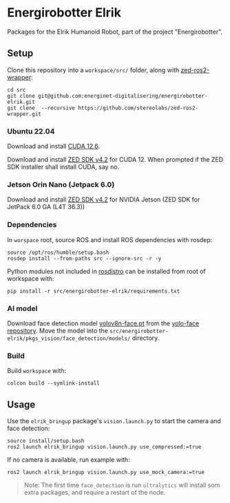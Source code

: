 # Energirobotter Elrik

Packages for the Elrik Humanoid Robot, part of the project "Energirobotter". 

## Setup

Clone this repository into a `workspace/src/` folder, along with [zed-ros2-wrapper](https://github.com/stereolabs/zed-ros2-wrapper):

```
cd src
git clone git@github.com:energinet-digitalisering/energirobotter-elrik.git
git clone  --recursive https://github.com/stereolabs/zed-ros2-wrapper.git
```

### Ubuntu 22.04
Download and install [CUDA 12.6](https://developer.nvidia.com/cuda-downloads).

Download and install [ZED SDK v4.2](https://www.stereolabs.com/en-dk/developers/release) for CUDA 12. When prompted if the ZED SDK installer shall install CUDA, say no. 

### Jetson Orin Nano (Jetpack 6.0)
Download and install [ZED SDK v4.2](https://www.stereolabs.com/en-dk/developers/release) for NVIDIA Jetson (ZED SDK for JetPack 6.0 GA (L4T 36.3)) 



### Dependencies

In `worspace` root, source ROS and install ROS dependencies with rosdep:
```
source /opt/ros/humble/setup.bash
rosdep install --from-paths src --ignore-src -r -y
```

Python modules not included in [rosdistro](https://github.com/ros/rosdistro/blob/master/rosdep/python.yaml) can be installed from root of workspace with:
```
pip install -r src/energirobotter-elrik/requirements.txt
```

### AI model
Download face detection model [yolov8n-face.pt](https://github.com/akanametov/yolov8-face/releases/download/v0.0.0/yolov8n-face.pt) from the [yolo-face repository](https://github.com/akanametov/yolo-face/tree/v0.0.0). Move the model into the `src/energirobotter-elrik/pkgs_vision/face_detection/models/` directory.


### Build

Build `workspace` with:
```
colcon build --symlink-install
```

## Usage

Use the `elrik_bringup` package's `vision.launch.py` to start the camera and face detection:

```
source install/setup.bash
ros2 launch elrik_bringup vision.launch.py use_compressed:=true
```

If no camera is available, run example with:
```
ros2 launch elrik_bringup vision.launch.py use_mock_camera:=true
```

> Note: The first time `face_detection` is run `ultralytics` will install som extra packages, and require a restart of the node.

